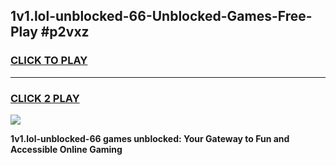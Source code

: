 
## 1v1.lol-unblocked-66-Unblocked-Games-Free-Play #p2vxz
<h3>
<a href="https://us.freeplayer.one?title=1v1.lol-unblocked-66&ref=9M">CLICK TO PLAY</a></h3>
<hr>

<h3>
<a href="https://us.freeplayer.one?title=1v1.lol-unblocked-66&ref=9M">CLICK 2 PLAY</a>
  
</h3>

<a href="https://us.freeplayer.one?title=1v1.lol-unblocked-66&ref=9M"><img src="https://clearcache.store/games.png"></a>


**1v1.lol-unblocked-66 games unblocked: Your Gateway to Fun and Accessible Online Gaming**
